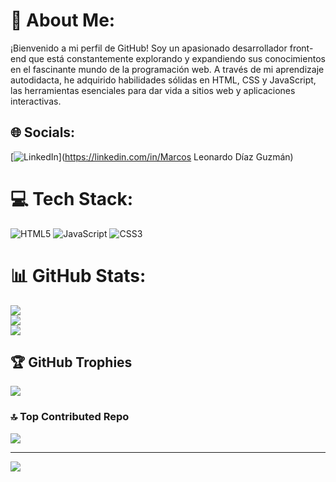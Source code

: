 # 🐙 About Me:
¡Bienvenido a mi perfil de GitHub! Soy un apasionado desarrollador front-end que está constantemente explorando y expandiendo sus conocimientos en el fascinante mundo de la programación web. A través de mi aprendizaje autodidacta, he adquirido habilidades sólidas en HTML, CSS y JavaScript, las herramientas esenciales para dar vida a sitios web y aplicaciones interactivas.


## 🌐 Socials:
[![LinkedIn](https://img.shields.io/badge/LinkedIn-%230077B5.svg?logo=linkedin&logoColor=white)](https://linkedin.com/in/Marcos Leonardo Díaz Guzmán) 

# 💻 Tech Stack:
![HTML5](https://img.shields.io/badge/html5-%23E34F26.svg?style=for-the-badge&logo=html5&logoColor=white) ![JavaScript](https://img.shields.io/badge/javascript-%23323330.svg?style=for-the-badge&logo=javascript&logoColor=%23F7DF1E) ![CSS3](https://img.shields.io/badge/css3-%231572B6.svg?style=for-the-badge&logo=css3&logoColor=white)
# 📊 GitHub Stats:
![](https://github-readme-stats.vercel.app/api?username=Leonardo291024&theme=radical&hide_border=false&include_all_commits=false&count_private=false)<br/>
![](https://github-readme-streak-stats.herokuapp.com/?user=Leonardo291024&theme=radical&hide_border=false)<br/>
![](https://github-readme-stats.vercel.app/api/top-langs/?username=Leonardo291024&theme=radical&hide_border=false&include_all_commits=false&count_private=false&layout=compact)

## 🏆 GitHub Trophies
![](https://github-profile-trophy.vercel.app/?username=Leonardo291024&theme=algolia&no-frame=false&no-bg=false&margin-w=4)

### 🔝 Top Contributed Repo
![](https://github-contributor-stats.vercel.app/api?username=Leonardo291024&limit=5&theme=dracula&combine_all_yearly_contributions=true)

---
[![](https://visitcount.itsvg.in/api?id=Leonardo291024&icon=0&color=0)](https://visitcount.itsvg.in)

<!-- Proudly created with GPRM ( https://gprm.itsvg.in ) -->

